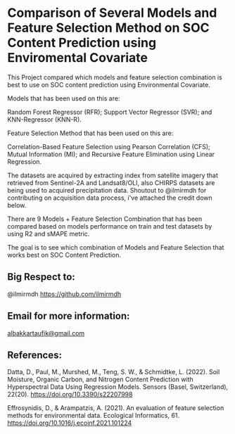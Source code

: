 # Comparison of Several Models and Feature Selection Method on SOC Content Prediction using Enviromental Covariate
This Project compared which models and feature selection combination is best to use on SOC content prediction using Environmental Covariate.

Models that has been used on this are:

Random Forest Regressor (RFR); Support Vector Regressor (SVR); and KNN-Regressor (KNN-R).

Feature Selection Method that has been used on this are:

Correlation-Based Feature Selection using Pearson Correlation (CFS); Mutual Information (MI); and Recursive Feature Elimination using Linear Regression.

The datasets are acquired by extracting index from satellite imagery that retrieved from Sentinel-2A and Landsat8/OLI, also CHIRPS datasets are being used to acquired precipitation data. Shoutout to @ilmirmdh for contributing on acquisition data process, i've attached the credit down below.

There are 9 Models + Feature Selection Combination that has been compared based on models performance on train and test datasets by using R2 and sMAPE metric.

The goal is to see which combination of Models and Feature Selection that works best on SOC Content Prediction.

## Big Respect to: 
@ilmirmdh
https://github.com/ilmirmdh

## Email for more information:
albakkartaufik@gmail.com

## References:
Datta, D., Paul, M., Murshed, M., Teng, S. W., & Schmidtke, L. (2022). Soil Moisture, Organic Carbon, and Nitrogen Content Prediction with Hyperspectral Data Using Regression Models. Sensors (Basel, Switzerland), 22(20). https://doi.org/10.3390/s22207998

Effrosynidis, D., & Arampatzis, A. (2021). An evaluation of feature selection methods for environmental data. Ecological Informatics, 61. https://doi.org/10.1016/j.ecoinf.2021.101224
